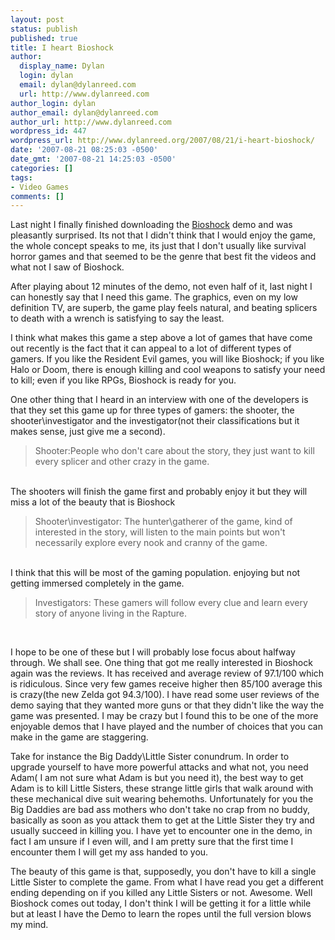 ```yaml
---
layout: post
status: publish
published: true
title: I heart Bioshock
author:
  display_name: Dylan
  login: dylan
  email: dylan@dylanreed.com
  url: http://www.dylanreed.com
author_login: dylan
author_email: dylan@dylanreed.com
author_url: http://www.dylanreed.com
wordpress_id: 447
wordpress_url: http://www.dylanreed.org/2007/08/21/i-heart-bioshock/
date: '2007-08-21 08:25:03 -0500'
date_gmt: '2007-08-21 14:25:03 -0500'
categories: []
tags:
- Video Games
comments: []
---
```

<p>Last night I finally finished downloading the <a href="http://www.amazon.com/2K-Games-BioShock/dp/B000MKA60W/ref=pd_bbs_sr_1/105-7230922-9522015?ie=UTF8&amp;s=videogames&amp;qid=1187717236&amp;sr=8-1">Bioshock</a> demo and was pleasantly surprised. Its not that I didn't think that I would enjoy the game, the whole concept speaks to me, its just that I don't usually like survival horror games and that seemed to be the genre that best fit the videos and what not I saw of Bioshock.</p>
<p>After playing about 12 minutes of the demo, not even half of it, last night I can honestly say that I need this game. The graphics, even on my low definition TV, are superb, the game play feels natural, and beating splicers to death with a wrench is satisfying to say the least.</p>
<p>I think what makes this game a step above a lot of games that have come out recently is the fact that it can appeal to a lot of different types of gamers. If you like the Resident Evil games, you will like Bioshock; if you like Halo or Doom, there is enough killing and cool weapons to satisfy your need to kill; even if you like RPGs, Bioshock is ready for you.</p>
<p><!--adsense--></p>
<p>One other thing that I heard in an interview with one of the developers is that they set this game up for three types of gamers: the shooter, the shooter\investigator and the investigator(not their classifications but it makes sense, just give me a second).</p>
<blockquote><p>Shooter:People who don't care about the story, they just want to kill every splicer and other crazy in the game.</blockquote><br />
The shooters will finish the game first and probably enjoy it but they will miss a lot of the beauty that is Bioshock</p>
<blockquote><p>Shooter\investigator: The hunter\gatherer of the game, kind of interested in the story, will listen to the main points but won't necessarily explore every nook and cranny of the game.</blockquote><br />
I think that this will be most of the gaming population. enjoying but not getting immersed completely in the game.</p>
<blockquote><p>Investigators: These gamers will follow every clue and learn every story of anyone living in the Rapture.</blockquote><br />
<!--adsense#text--></p>
<p>I hope to be one of these but I will probably lose focus about halfway through. We shall see. One thing that got me really interested in Bioshock again was the reviews. It has received and average review of 97.1/100 which is ridiculous. Since very few games receive higher then 85/100 average this is crazy(the new Zelda got 94.3/100). I have read some user reviews of the demo saying that they wanted more guns or that they didn't like the way the game was presented. I may be crazy but I found this to be one of the more enjoyable demos that I have played and the number of choices that you can make in the game are staggering.</p>
<p>Take for instance the Big Daddy\Little Sister conundrum. In order to upgrade yourself to have more powerful attacks and what not, you need Adam( I am not sure what Adam is but you need it), the best way to get Adam is to kill Little Sisters, these strange little girls that walk around with these mechanical dive suit wearing behemoths. Unfortunately for you the Big Daddies are bad ass mothers who don't take no crap from no buddy, basically as soon as you attack them to get at the Little Sister they try and usually succeed in killing you. I have yet to encounter one in the demo, in fact I am unsure if I even will, and I am pretty sure that the first time I encounter them I will get my ass handed to you.</p>
<p><!--adsense#refer2--></p>
<p>The beauty of this game is that, supposedly, you don't have to kill a single Little Sister to complete the game. From what I have read you get a different ending depending on if you killed any Little Sisters or not. Awesome. Well Bioshock comes out today, I don't think I will be getting it for a little while but at least I have the Demo to learn the ropes until the full version blows my mind.</p>
